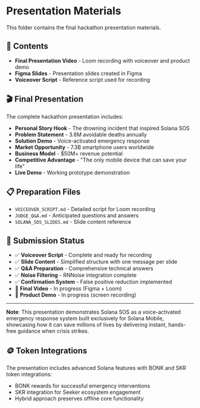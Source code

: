 # Presentation Materials

This folder contains the final hackathon presentation materials.

## 📁 Contents

- **Final Presentation Video** - Loom recording with voiceover and product demo
- **Figma Slides** - Presentation slides created in Figma
- **Voiceover Script** - Reference script used for recording

## 🎬 Final Presentation

The complete hackathon presentation includes:
- **Personal Story Hook** - The drowning incident that inspired Solana SOS
- **Problem Statement** - 3.8M avoidable deaths annually
- **Solution Demo** - Voice-activated emergency response
- **Market Opportunity** - 7.3B smartphone users worldwide
- **Business Model** - $50M+ revenue potential
- **Competitive Advantage** - "The only mobile device that can save your life"
- **Live Demo** - Working prototype demonstration

## 📋 Preparation Files

- `VOICEOVER_SCRIPT.md` - Detailed script for Loom recording
- `JUDGE_Q&A.md` - Anticipated questions and answers
- `SOLANA_SOS_SLIDES.md` - Slide content reference

## 🚀 Submission Status

- ✅ **Voiceover Script** - Complete and ready for recording
- ✅ **Slide Content** - Simplified structure with one message per slide
- ✅ **Q&A Preparation** - Comprehensive technical answers
- ✅ **Noise Filtering** - RNNoise integration complete
- ✅ **Confirmation System** - False positive reduction implemented
- 🔄 **Final Video** - In progress (Figma + Loom)
- 🔄 **Product Demo** - In progress (screen recording)

---

**Note**: This presentation demonstrates Solana SOS as a voice-activated emergency response system built exclusively for Solana Mobile, showcasing how it can save millions of lives by delivering instant, hands-free guidance when crisis strikes. 
## 🪙 Token Integrations

The presentation includes advanced Solana features with BONK and SKR token integrations:
- BONK rewards for successful emergency interventions
- SKR integration for Seeker ecosystem engagement
- Hybrid approach preserves offline core functionality

